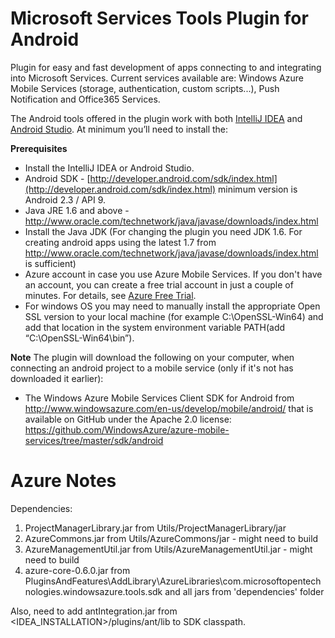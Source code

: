 Microsoft Services Tools Plugin for Android
===========================================

Plugin for easy and fast development of apps connecting to and integrating into Microsoft Services. Current services available are: Windows Azure Mobile Services (storage, authentication, custom scripts...),  Push Notification and Office365 Services.

The Android tools offered in the plugin work with both [IntelliJ IDEA](http://www.jetbrains.com/idea/) and [Android Studio](http://developer.android.com/sdk/installing/studio.html). 
At minimum you’ll need to install the: 

 
**Prerequisites**
* Install the IntelliJ IDEA or Android Studio.
* Android SDK - [http://developer.android.com/sdk/index.html](http://developer.android.com/sdk/index.html) minimum version is Android 2.3 / API 9. 
* Java JRE 1.6 and above - [http://www.oracle.com/technetwork/java/javase/downloads/index.html ](http://www.oracle.com/technetwork/java/javase/downloads/index.html)
* Install the Java JDK (For changing the plugin you need JDK 1.6. For creating android apps using the latest 1.7 from http://www.oracle.com/technetwork/java/javase/downloads/index.html is sufficient)
*	Azure account in case you use Azure Mobile Services. If you don't have an account, you can create a free trial account in just a couple of minutes. For details, see [Azure Free Trial](http://www.windowsazure.com/en-us/pricing/free-trial/?WT.mc_id=AE564AB28).
* For windows OS you may need to manually install the appropriate Open SSL version to your local machine (for example C:\OpenSSL-Win64\) and add that location in the system environment variable PATH(add “C:\OpenSSL-Win64\bin”). 


**Note**
The plugin will download the following on your computer, when connecting an android project to a mobile service (only if it's not has downloaded it earlier):
* The Windows Azure Mobile Services Client SDK for Android from http://www.windowsazure.com/en-us/develop/mobile/android/ that is available on GitHub under the Apache 2.0 license: https://github.com/WindowsAzure/azure-mobile-services/tree/master/sdk/android

Azure Notes
===========

Dependencies:
1. ProjectManagerLibrary.jar from Utils/ProjectManagerLibrary/jar
2. AzureCommons.jar from Utils/AzureCommons/jar - might need to build
3. AzureManagementUtil.jar from Utils/AzureManagementUtil.jar - might need to build
4. azure-core-0.6.0.jar from PluginsAndFeatures\AddLibrary\AzureLibraries\com.microsoftopentechnologies.windowsazure.tools.sdk
and all jars from 'dependencies' folder

Also, need to add antIntegration.jar from <IDEA_INSTALLATION>/plugins/ant/lib to SDK classpath.
